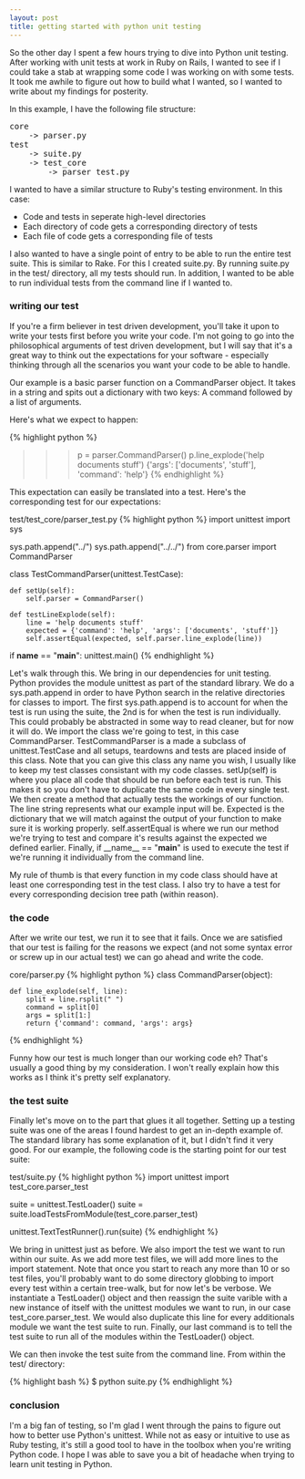 ```yaml
---
layout: post
title: getting started with python unit testing
---
```


So the other day I spent a few hours trying to dive into Python unit testing.
After working with unit tests at work in Ruby on Rails, I wanted to see if I
could take a stab at wrapping some code I was working on with some tests. It
took me awhile to figure out how to build what I wanted, so I wanted to write
about my findings for posterity.

In this example, I have the following file structure:


<pre>
core
    -> parser.py
test
    -> suite.py
    -> test_core
        -> parser_test.py
</pre>

I wanted to have a similar structure to Ruby's testing environment. In this case:

- Code and tests in seperate high-level directories
- Each directory of code gets a corresponding directory of tests
- Each file of code gets a corresponding file of tests

I also wanted to have a single point of entry to be able to run the entire test suite. This is similar to Rake. For this I created suite.py. By running suite.py in the test/ directory, all my tests should run. In addition, I wanted to be able to run individual tests from the command line if I wanted to.

### writing our test

If you're a firm believer in test driven development, you'll take it upon to write your tests first before you write your code. I'm not going to go into the philosophical arguments of test driven development, but I will say that it's a great way to think out the expectations for your software - especially thinking through all the scenarios you want your code to be able to handle.

Our example is a basic parser function on a CommandParser object. It takes in a string and spits out a dictionary with two keys: A command followed by a list of arguments.

Here's what we expect to happen:

{% highlight python %}
>>> p = parser.CommandParser()
>>> p.line_explode('help documents stuff')
{'args': ['documents', 'stuff'], 'command': 'help'}
{% endhighlight %}

This expectation can easily be translated into a test. Here's the corresponding test for our expectations:

test/test_core/parser_test.py
{% highlight python %}
import unittest
import sys

sys.path.append("../")
sys.path.append("../../")
from core.parser import CommandParser


class TestCommandParser(unittest.TestCase):

    def setUp(self):
        self.parser = CommandParser()

    def testLineExplode(self):
        line = 'help documents stuff'
        expected = {'command': 'help', 'args': ['documents', 'stuff']}
        self.assertEqual(expected, self.parser.line_explode(line))

if __name__ == "__main__":
    unittest.main()
{% endhighlight %}

Let's walk through this. We bring in our dependencies for unit testing. Python provides the module unittest as part of the standard library. We do a sys.path.append in order to have Python search in the relative directories for classes to import. The first sys.path.append is to account for when the test is run using the suite, the 2nd is for when the test is run individually. This could probably be abstracted in some way to read cleaner, but for now it will do. We import the class we're going to test, in this case CommandParser. TestCommandParser is a made a subclass of unittest.TestCase and all setups, teardowns and tests are placed inside of this class. Note that you can give this class any name you wish, I usually like to keep my test classes consistant with my code classes. setUp(self) is where you place all code that should be run before each test is run. This makes it so you don't have to duplicate the same code in every single test. We then create a method that actually tests the workings of our function.  The line string represents what our example input will be. Expected is the dictionary that we will match against the output of your function to make sure it is working properly. self.assertEqual is where we run our method we're trying to test and compare it's results against the expected we defined earlier. Finally, if \_\_name\_\_ == "__main__" is used to execute the test if we're running it individually from the command line.

My rule of thumb is that every function in my code class should have at least one corresponding test in the test class. I also try to have a test for every corresponding decision tree path (within reason).

### the code

After we write our test, we run it to see that it fails. Once we are satisfied that our test is failing for the reasons we expect (and not some syntax error or screw up in our actual test) we can go ahead and write the code.

core/parser.py
{% highlight python %}
class CommandParser(object):

    def line_explode(self, line):
        split = line.rsplit(" ")
        command = split[0]
        args = split[1:]
        return {'command': command, 'args': args}

{% endhighlight %}

Funny how our test is much longer than our working code eh? That's usually a good thing by my consideration. I won't really explain how this works as I think it's pretty self explanatory.

### the test suite

Finally let's move on to the part that glues it all together. Setting up a testing suite was one of the areas I found hardest to get an in-depth example of. The standard library has some explanation of it, but I didn't find it very good. For our example, the following code is the starting point for our test suite:

test/suite.py
{% highlight python %}
import unittest
import test_core.parser_test

suite = unittest.TestLoader()
suite = suite.loadTestsFromModule(test_core.parser_test)

unittest.TextTestRunner().run(suite)
{% endhighlight %}

We bring in unittest just as before. We also import the test we want to run within our suite. As we add more test files, we will add more lines to the import statement. Note that once you start to reach any more than 10 or so test files, you'll probably want to do some directory globbing to import every test within a certain tree-walk, but for now let's be verbose. We instantiate a TestLoader() object and then reassign the suite varible with a new instance of itself with the unittest modules we want to run, in our case test_core.parser_test. We would also duplicate this line for every additionals module we want the test suite to run. Finally, our last command is to tell the test suite to run all of the modules within the TestLoader() object.

We can then invoke the test suite from the command line. From within the test/ directory:

{% highlight bash %}
$ python suite.py
{% endhighlight %}

### conclusion

I'm a big fan of testing, so I'm glad I went through the pains to figure out how to better use Python's unittest. While not as easy or intuitive to use as Ruby testing, it's still a good tool to have in the toolbox when you're writing Python code. I hope I was able to save you a bit of headache when trying to learn unit testing in Python. 
